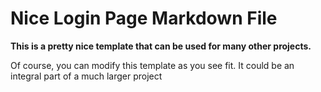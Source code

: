 # Nice Login Page Markdown File

<strong>This is a pretty nice template that can be used for many other projects.</strong>

<p>Of course, you can modify this template as you see fit. It could be an integral part of a much larger project</p>